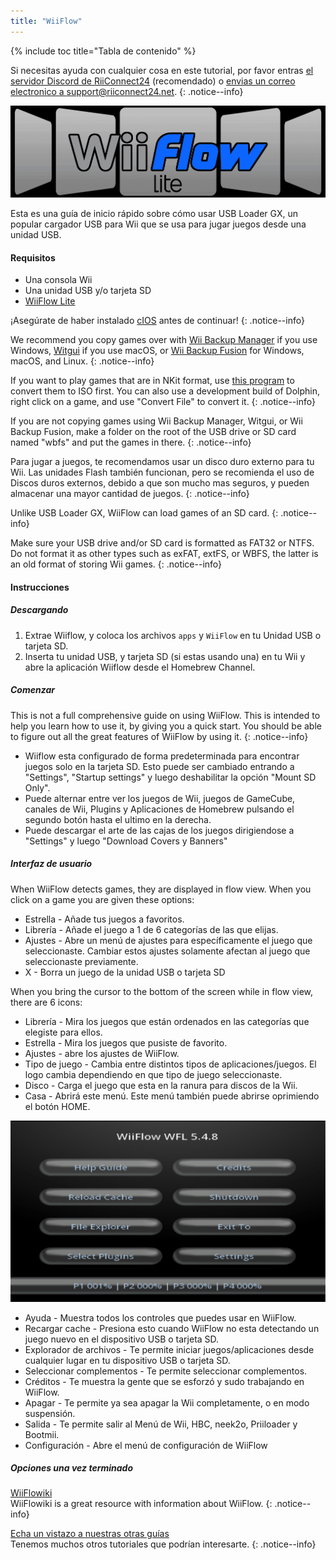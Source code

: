 ```yaml
---
title: "WiiFlow"
---
```


{% include toc title="Tabla de contenido" %}

Si necesitas ayuda con cualquier cosa en este tutorial, por favor entras [el servidor Discord de RiiConnect24](https://discord.gg/rc24) (recomendado) o [envias un correo electronico a support@riiconnect24.net](mailto:support@riiconnect24.net).
{: .notice--info}

![WiiFlow](/images/wiiflowlogo.png)

Esta es una guía de inicio rápido sobre cómo usar USB Loader GX, un popular cargador USB para Wii que se usa para jugar juegos desde una unidad USB.

#### Requisitos

* Una consola Wii
* Una unidad USB y/o tarjeta SD
* [WiiFlow Lite](https://hbb1.oscwii.org/hbb/wiiflow/wiiflow.zip)

¡Asegúrate de haber instalado [cIOS](/cios) antes de continuar!
{: .notice--info}

We recommend you copy games over with [Wii Backup Manager](/wiibackupmanager) if you use Windows, [Witgui](https://desairem.com/wordpress/category/witgui-download/) if you use macOS, or [Wii Backup Fusion](https://github.com/larsenv/Wii-Backup-Fusion) for Windows, macOS, and Linux.
{: .notice--info}

If you want to play games that are in NKit format, use [this program](https://gbatemp.net/download/nkit.36157/) to convert them to ISO first. You can also use a development build of Dolphin, right click on a game, and use "Convert File" to convert it.
{: .notice--info}

If you are not copying games using Wii Backup Manager, Witgui, or Wii Backup Fusion, make a folder on the root of the USB drive or SD card named "wbfs" and put the games in there.
{: .notice--info}

Para jugar a juegos, te recomendamos usar un disco duro externo para tu Wii. Las unidades Flash también funcionan, pero se recomienda el uso de Discos duros externos, debido a que son mucho mas seguros, y pueden almacenar una mayor cantidad de juegos.
{: .notice--info}

Unlike USB Loader GX, WiiFlow can load games of an SD card.
{: .notice--info}

Make sure your USB drive and/or SD card is formatted as FAT32 or NTFS. Do not format it as other types such as exFAT, extFS, or WBFS, the latter is an old format of storing Wii games.
{: .notice--info}

#### Instrucciones

##### Descargando

1. Extrae Wiiflow, y coloca los archivos `apps` y `WiiFlow` en tu Unidad USB o tarjeta SD.
2. Inserta tu unidad USB, y tarjeta SD (si estas usando una) en tu Wii y abre la aplicación Wiiflow desde el Homebrew Channel.

##### Comenzar

This is not a full comprehensive guide on using WiiFlow. This is intended to help you learn how to use it, by giving you a quick start. You should be able to figure out all the great features of WiiFlow by using it.
{: .notice--info}

* Wiiflow esta configurado de forma predeterminada para encontrar juegos solo en la tarjeta SD. Esto puede ser cambiado entrando a "Settings", "Startup settings" y luego deshabilitar la opción "Mount SD Only".
* Puede alternar entre ver los juegos de Wii, juegos de GameCube, canales de Wii, Plugins y Aplicaciones de Homebrew pulsando el segundo botón hasta el ultimo en la derecha.
* Puede descargar el arte de las cajas de los juegos dirigiendose a "Settings" y luego "Download Covers y Banners"

##### Interfaz de usuario

When WiiFlow detects games, they are displayed in flow view. When you click on a game you are given these options:

* Estrella - Añade tus juegos a favoritos.
* Librería - Añade el juego a 1 de 6 categorías de las que elijas.
* Ajustes - Abre un menú de ajustes para específicamente el juego que seleccionaste. Cambiar estos ajustes solamente afectan al juego que seleccionaste previamente.
* X - Borra un juego de la unidad USB o tarjeta SD

When you bring the cursor to the bottom of the screen while in flow view, there are 6 icons:

* Librería - Mira los juegos que están ordenados en las categorías que elegiste para ellos.
* Estrella - Mira los juegos que pusiste de favorito.
* Ajustes - abre los ajustes de WiiFlow.
* Tipo de juego - Cambia entre distintos tipos de aplicaciones/juegos. El logo cambia dependiendo en que tipo de juego seleccionaste.
* Disco - Carga el juego que esta en la ranura para discos de la Wii.
* Casa - Abrirá este menú. Este menú también puede abrirse oprimiendo el botón HOME.

![WF_menu](images/WFmenu.png)

* Ayuda - Muestra todos los controles que puedes usar en WiiFlow.
* Recargar cache - Presiona esto cuando WiiFlow no esta detectando un juego nuevo en el dispositivo USB o tarjeta SD.
* Explorador de archivos - Te permite iniciar juegos/aplicaciones desde cualquier lugar en tu dispositivo USB o tarjeta SD.
* Seleccionar complementos - Te permite seleccionar complementos.
* Créditos - Te muestra la gente que se esforzó y sudo trabajando en WiiFlow.
* Apagar - Te permite ya sea apagar la Wii completamente, o en modo suspensión.
* Salida - Te permite salir al Menú de Wii, HBC, neek2o, Priiloader y Bootmii.
* Configuración - Abre el menú de configuración de WiiFlow

##### Opciones una vez terminado

[WiiFlowiki](https://sites.google.com/site/WiiFlowiki4/)<br> WiiFlowiki is a great resource with information about WiiFlow.
{: .notice--info}

[Echa un vistazo a nuestras otras guías](site-navigation)<br> Tenemos muchos otros tutoriales que podrían interesarte.
{: .notice--info}
